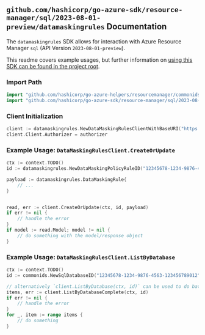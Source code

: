 
## `github.com/hashicorp/go-azure-sdk/resource-manager/sql/2023-08-01-preview/datamaskingrules` Documentation

The `datamaskingrules` SDK allows for interaction with Azure Resource Manager `sql` (API Version `2023-08-01-preview`).

This readme covers example usages, but further information on [using this SDK can be found in the project root](https://github.com/hashicorp/go-azure-sdk/tree/main/docs).

### Import Path

```go
import "github.com/hashicorp/go-azure-helpers/resourcemanager/commonids"
import "github.com/hashicorp/go-azure-sdk/resource-manager/sql/2023-08-01-preview/datamaskingrules"
```


### Client Initialization

```go
client := datamaskingrules.NewDataMaskingRulesClientWithBaseURI("https://management.azure.com")
client.Client.Authorizer = authorizer
```


### Example Usage: `DataMaskingRulesClient.CreateOrUpdate`

```go
ctx := context.TODO()
id := datamaskingrules.NewDataMaskingPolicyRuleID("12345678-1234-9876-4563-123456789012", "example-resource-group", "serverName", "databaseName", "ruleName")

payload := datamaskingrules.DataMaskingRule{
	// ...
}


read, err := client.CreateOrUpdate(ctx, id, payload)
if err != nil {
	// handle the error
}
if model := read.Model; model != nil {
	// do something with the model/response object
}
```


### Example Usage: `DataMaskingRulesClient.ListByDatabase`

```go
ctx := context.TODO()
id := commonids.NewSqlDatabaseID("12345678-1234-9876-4563-123456789012", "example-resource-group", "serverName", "databaseName")

// alternatively `client.ListByDatabase(ctx, id)` can be used to do batched pagination
items, err := client.ListByDatabaseComplete(ctx, id)
if err != nil {
	// handle the error
}
for _, item := range items {
	// do something
}
```

